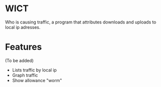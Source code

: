 WICT
====

Who is causing traffic, a program that attributes downloads and uploads to local ip adresses.

Features
========

(To be added)

* Lists traffic by local ip
* Graph traffic
* Show allowance "worm"
